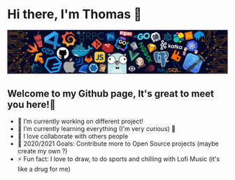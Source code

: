 # Hi there, I'm Thomas 👋
![](https://github.com/thomas-chastaingt/thomas-chastaingt/blob/master/assets/header_.png)
## Welcome to my Github page, It's great to meet you here!🙂

- 🔭 I’m currently working on different project!
- 🌱 I’m currently learning everything (I'm very curious) 🤣
- 👯 I love collaborate with others people
- 🥅 2020/2021 Goals: Contribute more to Open Source projects (maybe create my own ?)
- ⚡ Fun fact: I love to draw, to do sports and chilling with Lofi Music (it's like a drug for me) 





